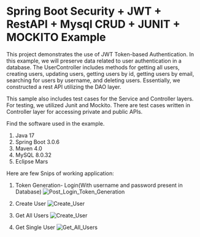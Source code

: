 # Spring Boot Security + JWT + RestAPI + Mysql CRUD + JUNIT + MOCKITO Example

This project demonstrates the use of JWT Token-based Authentication. In this example, we will preserve data related to user authentication in a database. The UserController includes methods for getting all users, creating users, updating users, getting users by id, getting users by email, searching for users by username, and deleting users. Essentially, we constructed a rest API utilizing the DAO layer. 

This sample also includes test cases for the Service and Controller layers. For testing, we utilized Junit and Mockito. There are test cases written in Controller layer for accessing private and public APIs.

Find the software used in the example.
1. Java 17
2. Spring Boot 3.0.6 
3. Maven 4.0
4. MySQL 8.0.32
5. Eclipse Mars

Here are few Snips of working application: 

1. Token Generation- Login(With username and password present in Database)
![Post_Login_Token_Generation](https://github.com/shreya-nipanikar/JWT_Auth_SpringBoot_Application/assets/57978423/9ea43227-3024-4a63-9ae4-9f1068113b35)

2. Create User
![Create_User](https://github.com/shreya-nipanikar/JWT_Auth_SpringBoot_Application/assets/57978423/1b245c28-e59e-40fa-8d77-72475127dea5)

4. Get All Users
![Create_User](https://github.com/shreya-nipanikar/JWT_Auth_SpringBoot_Application/assets/57978423/c2187e53-0d14-4ffb-9945-a4322052eeea)

6. Get Single User
![Get_All_Users](https://github.com/shreya-nipanikar/JWT_Auth_SpringBoot_Application/assets/57978423/74c59e3c-b802-46a7-841a-bffecafc68b5)
 
